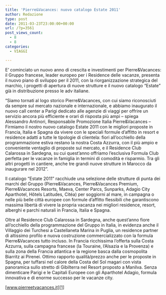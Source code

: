 ```yaml
---
title: 'Pierre&Vacances: nuovo catalogo Estate 2011'
author: Redazione
type: post
date: 2011-03-23T23:00:00+00:00
url: /?p=3561
post_views_count:
  - 8
  - 8
categories:
  - VIAGGI

---
```

E&rsquo; cominciato un nuovo anno di crescita e investimenti per Pierre&Vacances: il Gruppo francese, leader europeo per i Residence delle vacanze, presenta il nuovo piano di sviluppo per il 2011, con la riorganizzazione strategica del marchio, i progetti di apertura di nuove strutture e il nuovo catalogo &ldquo;Estate&rdquo; gi&agrave; in distribuzione presso le adv italiane.

&ldquo;Siamo tornati al logo storico Pierre&Vacances, con cui siamo riconosciuti da sempre sul mercato nazionale e internazionale, e abbiamo inaugurato il nuovo call center a Parigi dedicato alle agenzie di viaggi per offrire un servizio ancora pi&ugrave; efficiente e orari di risposta pi&ugrave; ampi &ndash; spiega Alessandro Antinori, Responsabile Promozione Italia Pierre&Vacances &ndash; Firmiamo il nostro nuovo catalogo Estate 2011 con le migliori proposte in Francia, Italia e Spagna da vivere con le speciali formule d&rsquo;affitto in resort e residence adatti a tutte le tipologie di clientela: fiori all&rsquo;occhiello della programmazione estiva restano la nostra Costa Azzurra, con il pi&ugrave; ampio e conveniente ventaglio di proposte sul mercato, e il Residence Club Calarossa in Sardegna, su cui quest&rsquo;anno offriamo l&rsquo;esclusiva Formula Club perfetta per le vacanze in famiglia in termini di comodit&agrave; e risparmio. Tra gli altri progetti in cantiere, anche tre grandi nuove strutture in Marocco da inaugurare nel 2012&rdquo;.

Il catalogo &ldquo;Estate 2011&rdquo; racchiude una selezione delle strutture di punta dei marchi del Gruppo (Pierre&Vacances, Pierre&Vacances Premium, Pierre&Vacances Resorts, Maeva, Center Parcs, Sunparks, Adagio City Aparthotel, H&ocirc;tels Latitudes, Cit&eacute;a) per soggiorni al mare, in campagna o nelle pi&ugrave; belle citt&agrave; europee con formule d&rsquo;affitto flessibili che garantiscono massima libert&agrave; di vivere la propria vacanza nei migliori residence, resort, alberghi e parchi naturali in Francia, Italia e Spagna.

Oltre al Residence Club Calarossa in Sardegna, anche quest&rsquo;anno fiore all&rsquo;occhiello della programmazione del Gruppo in Italia, in evidenza anche il Villaggio dei Turchesi a Castellaneta Marina in Puglia, un residence partner di altissimo profilo e nuova costruzione commercializzato con la formula Pierre&Vacances tutto incluso. In Francia ricchissima l&rsquo;offerta sulla Costa Azzurra, sulla campagna francese (la Touraine, l&rsquo;Alsazia e la Provenza) e sulla zona della Francia atlantica e la regione basca dalla cosmopolita Biarritz ai Pirenei. Ottimo rapporto qualit&agrave;/prezzo anche per le proposte in Spagna, per tuffarsi nel calore della Costa del Sol magari con vista panoramica sullo stretto di Gibilterra nel Resort proposto a Manilva. Senza dimenticare Parigi e le Capitali Europee con gli Aparthotel Adagio, formula innovativa e di enorme successo per le vacanze city.

[www.pierreetvacances.it][1]

 [1]: https://www.pierreetvacances.it